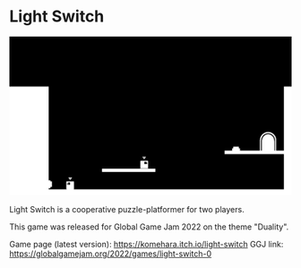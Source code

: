 # Light Switch

![Light Switch level screenshot shows two squares moving in a black and white 2D environment](Screenshots/screenshot_showcase.png?raw=true)

Light Switch is a cooperative puzzle-platformer for two players.

This game was released for Global Game Jam 2022 on the theme "Duality".

Game page (latest version): https://komehara.itch.io/light-switch
GGJ link: https://globalgamejam.org/2022/games/light-switch-0
